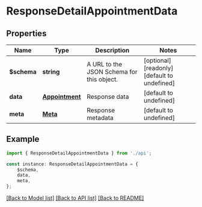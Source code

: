# ResponseDetailAppointmentData


## Properties

Name | Type | Description | Notes
------------ | ------------- | ------------- | -------------
**$schema** | **string** | A URL to the JSON Schema for this object. | [optional] [readonly] [default to undefined]
**data** | [**Appointment**](Appointment.md) | Response data | [default to undefined]
**meta** | [**Meta**](Meta.md) | Response metadata | [default to undefined]

## Example

```typescript
import { ResponseDetailAppointmentData } from './api';

const instance: ResponseDetailAppointmentData = {
    $schema,
    data,
    meta,
};
```

[[Back to Model list]](../README.md#documentation-for-models) [[Back to API list]](../README.md#documentation-for-api-endpoints) [[Back to README]](../README.md)
